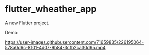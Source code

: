 # flutter_wheather_app

A new Flutter project.

Demo:

https://user-images.githubusercontent.com/71659835/226195064-578a0d6c-8101-4d07-9b84-3cfb2ca30d95.mp4
